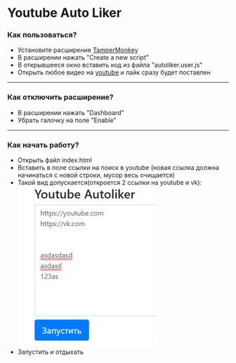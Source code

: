 <h1 class="text-center">Youtube Auto Liker</h1>

<h3>Как пользоваться?</h3>
<ul>
  <li>
    Установите расширение <a href="https://chrome.google.com/webstore/detail/tampermonkey/dhdgffkkebhmkfjojejmpbldmpobfkfo">TamperMonkey</a>
  </li>
  <li>
    В расширении нажать "Create a new script"
  </li>
  <li>
    В открывшееся окно вставить код из файла "autoliker.user.js"
  </li>
  <li>
    Открыть любое видео на <a href="https://youtube.com">youtube</a> и лайк сразу будет поставлен
  </li>
</ul>

<hr>

<h3>Как отключить расширение?</h3>

<ul>
  <li>
    В расширении нажать "Dashboard"
  </li>
  <li>
    Убрать галочку на поле "Enable"
  </li>
</ul>

<hr>

<h3>Как начать работу?</h3>

<ul>
  <li>
    Открыть файл index.html
  </li>
  <li>
    Вставить в поле ссылки на поиск в youtube (новая ссылка должна начинаться с новой строки, мусор весь очищается)
  </li>
  <li>
    Такой вид допускается(откроется 2 ссылки на youtube и vk):
    <img src="public/images/links.png">
  </li>
  <li>
    Запустить и отдыхать
  </li>
</ul>

